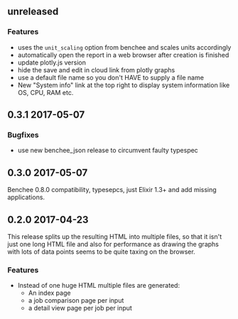 ## unreleased

### Features

* uses the `unit_scaling` option from benchee and scales units accordingly
* automatically open the report in a web browser after creation is finished
* update plotly.js version
* hide the save and edit in cloud link from plotly graphs
* use a default file name so you don't HAVE to supply a file name
* New "System info" link at the top right to display system information like OS, CPU, RAM etc.

## 0.3.1 2017-05-07

### Bugfixes

* use new benchee_json release to circumvent faulty typespec

## 0.3.0 2017-05-07

Benchee 0.8.0 compatibility, typesepcs, just Elixir 1.3+ and add missing applications.

## 0.2.0 2017-04-23

This release splits up the resulting HTML into multiple files, so that it isn't just one long HTML file and also for performance as drawing the graphs with lots of data points seems to be quite taxing on the browser.

### Features

* Instead of one huge HTML multiple files are generated:
  * An index page
  * a job comparison page per input
  * a detail view page per job per input
